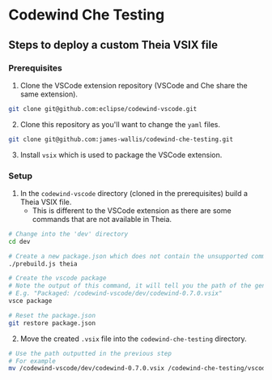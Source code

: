 # Codewind Che Testing

## Steps to deploy a custom Theia VSIX file
### Prerequisites

1. Clone the VSCode extension repository (VSCode and Che share the same extension).
```bash
git clone git@github.com:eclipse/codewind-vscode.git
```

2. Clone this repository as you'll want to change the `yaml` files.
```bash
git clone git@github.com:james-wallis/codewind-che-testing.git
```

3. Install `vsix` which is used to package the VSCode extension.

### Setup
1. In the `codewind-vscode` directory (cloned in the prerequisites) build a Theia VSIX file.
    * This is different to the VSCode extension as there are some commands that are not available in Theia.
```bash
# Change into the 'dev' directory
cd dev

# Create a new package.json which does not contain the unsupported commands
./prebuild.js theia

# Create the vscode package
# Note the output of this command, it will tell you the path of the generated .vsix file
# E.g. "Packaged: /codewind-vscode/dev/codewind-0.7.0.vsix"
vsce package

# Reset the package.json
git restore package.json
```

2. Move the created `.vsix` file into the `codewind-che-testing` directory.
```bash
# Use the path outputted in the previous step
# For example
mv /codewind-vscode/dev/codewind-0.7.0.vsix /codewind-che-testing/vscode-plugin/codewind-theia.vsix
```



